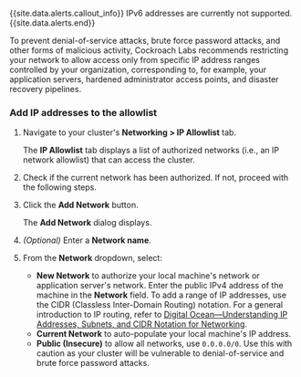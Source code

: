 {{site.data.alerts.callout_info}}
IPv6 addresses are currently not supported.
{{site.data.alerts.end}}

To prevent denial-of-service attacks, brute force password attacks, and other forms of malicious activity, Cockroach Labs recommends restricting your network to allow access only from specific IP address ranges controlled by your organization, corresponding to, for example, your application servers, hardened administrator access points, and disaster recovery pipelines.

### Add IP addresses to the allowlist

1. Navigate to your cluster's **Networking > IP Allowlist** tab.

    The **IP Allowlist** tab displays a list of authorized networks (i.e., an IP network allowlist) that can access the cluster.

1. Check if the current network has been authorized. If not, proceed with the following steps.

1. Click the **Add Network** button.

    The **Add Network** dialog displays.

1. _(Optional)_ Enter a **Network name**.

1. From the **Network** dropdown, select:
    - **New Network** to authorize your local machine's network or application server's network. Enter the public IPv4 address of the machine in the **Network** field. To add a range of IP addresses, use the CIDR (Classless Inter-Domain Routing) notation. For a general introduction to IP routing, refer to [Digital Ocean&mdash;Understanding IP Addresses, Subnets, and CIDR Notation for Networking](https://www.digitalocean.com/community/tutorials/understanding-ip-addresses-subnets-and-cidr-notation-for-networking#cidr-notation).
    - **Current Network** to auto-populate your local machine's IP address.
    - **Public (Insecure)** to allow all networks, use `0.0.0.0/0`. Use this with caution as your cluster will be vulnerable to denial-of-service and brute force password attacks.